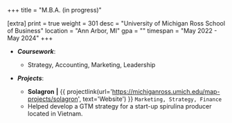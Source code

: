 +++
title = "M.B.A. (in progress)"

[extra]
print = true
weight = 301
desc = "University of Michigan Ross School of Business"
location = "Ann Arbor, MI"
gpa = ""
timespan = "May 2022 - May 2024"
+++
* ___Coursework___:
  * Strategy, Accounting, Marketing, Leadership

* ___Projects___:
  * __Solagron__ __\|__ {{ projectlink(url='https://michiganross.umich.edu/map-projects/solagron', text='Website') }} `Marketing, Strategy, Finance`
  * Helped develop a GTM strategy for a start-up spirulina producer located in Vietnam.